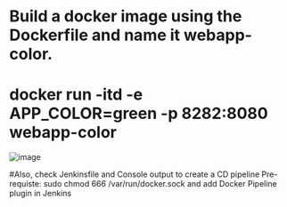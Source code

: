 # Build a docker image using the Dockerfile and name it webapp-color. 


# docker run -itd -e APP_COLOR=green -p 8282:8080 webapp-color


![image](https://user-images.githubusercontent.com/68551613/162589980-3a5e7cef-e7ce-45ef-a922-79d3560841ea.png)

#Also, check Jenkinsfile and Console output to create a CD pipeline
Pre-requiste: sudo chmod 666 /var/run/docker.sock and add Docker Pipeline plugin in Jenkins
